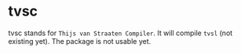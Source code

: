 # tvsc
tvsc stands for `Thijs van Straaten Compiler`. It will compile `tvsl` (not existing yet). The package is not usable yet.